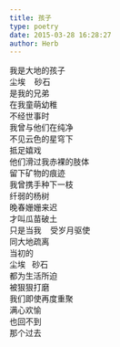 ```yaml
---  
title: 孩子  
type: poetry  
date: 2015-03-28 16:28:27  
author: Herb    
---  
```

我是大地的孩子  
尘埃    砂石  
是我的兄弟  
在我童萌幼稚  
不经世事时  
我曾与他们在纯净  
不见云色的星穹下  
抵足嬉戏  
他们滑过我赤裸的肢体  
留下矿物的痕迹  
我曾携手种下一枝  
纤弱的杨树  
晚春姗姗来迟  
才叫瓜苗破土    
只是当我    受岁月驱使  
同大地疏离  
当初的  
尘埃   砂石  
都为生活所迫  
被狠狠打磨  
我们即使再度重聚  
满心欢愉  
也回不到  
那个过去